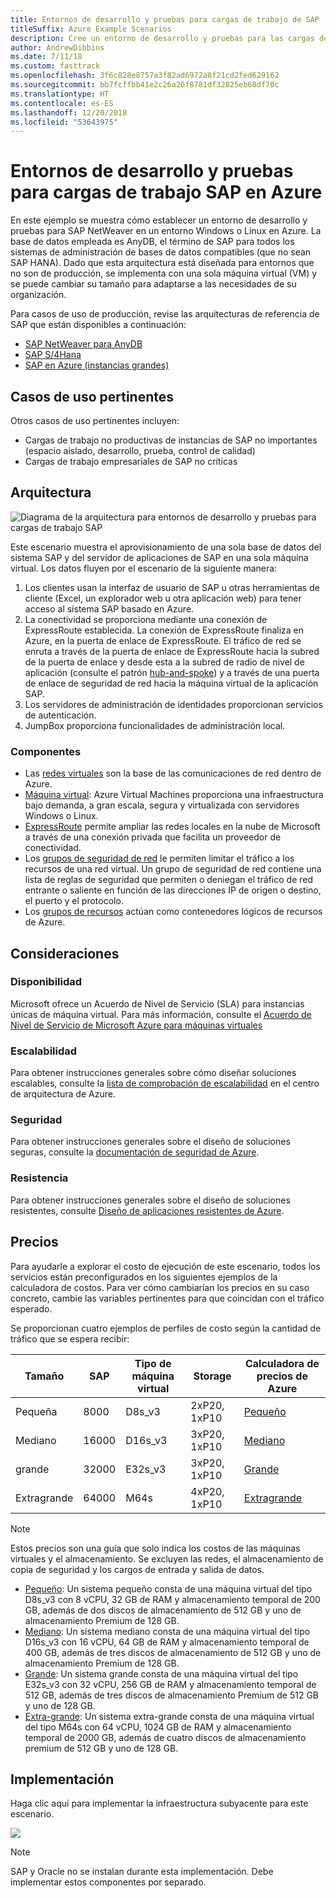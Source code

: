 ```yaml
---
title: Entornos de desarrollo y pruebas para cargas de trabajo de SAP
titleSuffix: Azure Example Scenarios
description: Cree un entorno de desarrollo y pruebas para las cargas de trabajo SAP.
author: AndrewDibbins
ms.date: 7/11/18
ms.custom: fasttrack
ms.openlocfilehash: 3f6c828e8757a3f82ad6972a8f21cd2fed629162
ms.sourcegitcommit: bb7fcffbb41e2c26a26f8781df32825eb60df70c
ms.translationtype: HT
ms.contentlocale: es-ES
ms.lasthandoff: 12/20/2018
ms.locfileid: "53643975"
---
```

# <a name="devtest-environments-for-sap-workloads-on-azure"></a>Entornos de desarrollo y pruebas para cargas de trabajo SAP en Azure

En este ejemplo se muestra cómo establecer un entorno de desarrollo y pruebas para SAP NetWeaver en un entorno Windows o Linux en Azure. La base de datos empleada es AnyDB, el término de SAP para todos los sistemas de administración de bases de datos compatibles (que no sean SAP HANA). Dado que esta arquitectura está diseñada para entornos que no son de producción, se implementa con una sola máquina virtual (VM) y se puede cambiar su tamaño para adaptarse a las necesidades de su organización.

Para casos de uso de producción, revise las arquitecturas de referencia de SAP que están disponibles a continuación:

- [SAP NetWeaver para AnyDB][sap-netweaver]
- [SAP S/4Hana][sap-hana]
- [SAP en Azure (instancias grandes)][sap-large]

## <a name="relevant-use-cases"></a>Casos de uso pertinentes

Otros casos de uso pertinentes incluyen:

- Cargas de trabajo no productivas de instancias de SAP no importantes (espacio aislado, desarrollo, prueba, control de calidad)
- Cargas de trabajo empresariales de SAP no críticas

## <a name="architecture"></a>Arquitectura

![Diagrama de la arquitectura para entornos de desarrollo y pruebas para cargas de trabajo SAP](media/architecture-sap-dev-test.png)

Este escenario muestra el aprovisionamiento de una sola base de datos del sistema SAP y del servidor de aplicaciones de SAP en una sola máquina virtual. Los datos fluyen por el escenario de la siguiente manera:

1. Los clientes usan la interfaz de usuario de SAP u otras herramientas de cliente (Excel, un explorador web u otra aplicación web) para tener acceso al sistema SAP basado en Azure.
2. La conectividad se proporciona mediante una conexión de ExpressRoute establecida. La conexión de ExpressRoute finaliza en Azure, en la puerta de enlace de ExpressRoute. El tráfico de red se enruta a través de la puerta de enlace de ExpressRoute hacia la subred de la puerta de enlace y desde esta a la subred de radio de nivel de aplicación (consulte el patrón [hub-and-spoke][hub-spoke]) y a través de una puerta de enlace de seguridad de red hacia la máquina virtual de la aplicación SAP.
3. Los servidores de administración de identidades proporcionan servicios de autenticación.
4. JumpBox proporciona funcionalidades de administración local.

### <a name="components"></a>Componentes

- Las [redes virtuales](/azure/virtual-network/virtual-networks-overview) son la base de las comunicaciones de red dentro de Azure.
- [Máquina virtual](/azure/virtual-machines/windows/overview): Azure Virtual Machines proporciona una infraestructura bajo demanda, a gran escala, segura y virtualizada con servidores Windows o Linux.
- [ExpressRoute](/azure/expressroute/expressroute-introduction) permite ampliar las redes locales en la nube de Microsoft a través de una conexión privada que facilita un proveedor de conectividad.
- Los [grupos de seguridad de red](/azure/virtual-network/security-overview) le permiten limitar el tráfico a los recursos de una red virtual. Un grupo de seguridad de red contiene una lista de reglas de seguridad que permiten o deniegan el tráfico de red entrante o saliente en función de las direcciones IP de origen o destino, el puerto y el protocolo.
- Los [grupos de recursos](/azure/azure-resource-manager/resource-group-overview#resource-groups) actúan como contenedores lógicos de recursos de Azure.

## <a name="considerations"></a>Consideraciones

### <a name="availability"></a>Disponibilidad

 Microsoft ofrece un Acuerdo de Nivel de Servicio (SLA) para instancias únicas de máquina virtual. Para más información, consulte el [Acuerdo de Nivel de Servicio de Microsoft Azure para máquinas virtuales](https://azure.microsoft.com/support/legal/sla/virtual-machines)

### <a name="scalability"></a>Escalabilidad

Para obtener instrucciones generales sobre cómo diseñar soluciones escalables, consulte la [lista de comprobación de escalabilidad][scalability] en el centro de arquitectura de Azure.

### <a name="security"></a>Seguridad

Para obtener instrucciones generales sobre el diseño de soluciones seguras, consulte la [documentación de seguridad de Azure][security].

### <a name="resiliency"></a>Resistencia

Para obtener instrucciones generales sobre el diseño de soluciones resistentes, consulte [Diseño de aplicaciones resistentes de Azure][resiliency].

## <a name="pricing"></a>Precios

Para ayudarle a explorar el costo de ejecución de este escenario, todos los servicios están preconfigurados en los siguientes ejemplos de la calculadora de costos. Para ver cómo cambiarían los precios en su caso concreto, cambie las variables pertinentes para que coincidan con el tráfico esperado.

Se proporcionan cuatro ejemplos de perfiles de costo según la cantidad de tráfico que se espera recibir:

|Tamaño|SAP|Tipo de máquina virtual|Storage|Calculadora de precios de Azure|
|----|----|-------|-------|---------------|
|Pequeña|8000|D8s_v3|2xP20, 1xP10|[Pequeño](https://azure.com/e/9d26b9612da9466bb7a800eab56e71d1)|
|Mediano|16000|D16s_v3|3xP20, 1xP10|[Mediano](https://azure.com/e/465bd07047d148baab032b2f461550cd)|
grande|32000|E32s_v3|3xP20, 1xP10|[Grande](https://azure.com/e/ada2e849d68b41c3839cc976000c6931)|
Extragrande|64000|M64s|4xP20, 1xP10|[Extragrande](https://azure.com/e/975fb58a965c4fbbb54c5c9179c61cef)|

> [!NOTE]
> Estos precios son una guía que solo indica los costos de las máquinas virtuales y el almacenamiento. Se excluyen las redes, el almacenamiento de copia de seguridad y los cargos de entrada y salida de datos.

- [Pequeño](https://azure.com/e/9d26b9612da9466bb7a800eab56e71d1): Un sistema pequeño consta de una máquina virtual del tipo D8s_v3 con 8 vCPU, 32 GB de RAM y almacenamiento temporal de 200 GB, además de dos discos de almacenamiento de 512 GB y uno de almacenamiento Premium de 128 GB.
- [Mediano](https://azure.com/e/465bd07047d148baab032b2f461550cd): Un sistema mediano consta de una máquina virtual del tipo D16s_v3 con 16 vCPU, 64 GB de RAM y almacenamiento temporal de 400 GB, además de tres discos de almacenamiento de 512 GB y uno de almacenamiento Premium de 128 GB.
- [Grande](https://azure.com/e/ada2e849d68b41c3839cc976000c6931): Un sistema grande consta de una máquina virtual del tipo E32s_v3 con 32 vCPU, 256 GB de RAM y almacenamiento temporal de 512 GB, además de tres discos de almacenamiento Premium de 512 GB y uno de 128 GB.
- [Extra-grande](https://azure.com/e/975fb58a965c4fbbb54c5c9179c61cef): Un sistema extra-grande consta de una máquina virtual del tipo M64s con 64 vCPU, 1024 GB de RAM y almacenamiento temporal de 2000 GB, además de cuatro discos de almacenamiento premium de 512 GB y uno de 128 GB.

## <a name="deployment"></a>Implementación

Haga clic aquí para implementar la infraestructura subyacente para este escenario.

<!-- markdownlint-disable MD033 -->

<a href="https://portal.azure.com/#create/Microsoft.Template/uri/https%3A%2F%2Fraw.githubusercontent.com%2Fmspnp%2Fsolution-architectures%2Fmaster%2Fapps%2Fsap-2tier%2Fazuredeploy.json" target="_blank">
    <img src="https://azuredeploy.net/deploybutton.png"/>
</a>

<!-- markdownlint-enable MD033 -->

> [!NOTE]
> SAP y Oracle no se instalan durante esta implementación. Debe implementar estos componentes por separado.

<!-- links -->
[resiliency]: /azure/architecture/resiliency/
[security]: /azure/security/
[scalability]: /azure/architecture/checklist/scalability
[sap-netweaver]: /azure/architecture/reference-architectures/sap/sap-netweaver
[sap-hana]: /azure/architecture/reference-architectures/sap/sap-s4hana
[sap-large]: /azure/architecture/reference-architectures/sap/hana-large-instances
[hub-spoke]: /azure/architecture/reference-architectures/hybrid-networking/hub-spoke
